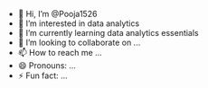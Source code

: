 - 👋 Hi, I’m @Pooja1526
- 👀 I’m interested in data analytics 
- 🌱 I’m currently learning data analytics essentials
- 💞️ I’m looking to collaborate on ...
- 📫 How to reach me ...
- 😄 Pronouns: ...
- ⚡ Fun fact: ...

<!---
Pooja1526/Pooja1526 is a ✨ special ✨ repository because its `README.md` (this file) appears on your GitHub profile.
You can click the Preview link to take a look at your changes.
--->
